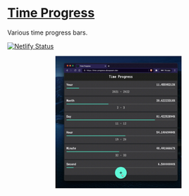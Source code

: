 # [Time Progress](https://time-progress-flutter.aboqasem.dev/)

Various time progress bars.

[![Netlify Status](https://api.netlify.com/api/v1/badges/842e44c6-bcec-4a66-914a-5842c0d3adf7/deploy-status)](https://app.netlify.com/sites/time-progress-flutter/deploys)

<p align="center">
  <img src="docs/images/hero.gif" height="300">
</p>
